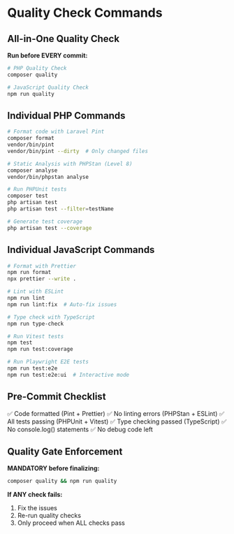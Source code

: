 # Quality Check Commands

## All-in-One Quality Check

**Run before EVERY commit:**

```bash
# PHP Quality Check
composer quality

# JavaScript Quality Check
npm run quality
```

## Individual PHP Commands

```bash
# Format code with Laravel Pint
composer format
vendor/bin/pint
vendor/bin/pint --dirty  # Only changed files

# Static Analysis with PHPStan (Level 8)
composer analyse
vendor/bin/phpstan analyse

# Run PHPUnit tests
composer test
php artisan test
php artisan test --filter=testName

# Generate test coverage
php artisan test --coverage
```

## Individual JavaScript Commands

```bash
# Format with Prettier
npm run format
npx prettier --write .

# Lint with ESLint
npm run lint
npm run lint:fix  # Auto-fix issues

# Type check with TypeScript
npm run type-check

# Run Vitest tests
npm test
npm run test:coverage

# Run Playwright E2E tests
npm run test:e2e
npm run test:e2e:ui  # Interactive mode
```

## Pre-Commit Checklist

✅ Code formatted (Pint + Prettier)
✅ No linting errors (PHPStan + ESLint)
✅ All tests passing (PHPUnit + Vitest)
✅ Type checking passed (TypeScript)
✅ No console.log() statements
✅ No debug code left

## Quality Gate Enforcement

**MANDATORY before finalizing:**
```bash
composer quality && npm run quality
```

**If ANY check fails:**
1. Fix the issues
2. Re-run quality checks
3. Only proceed when ALL checks pass
